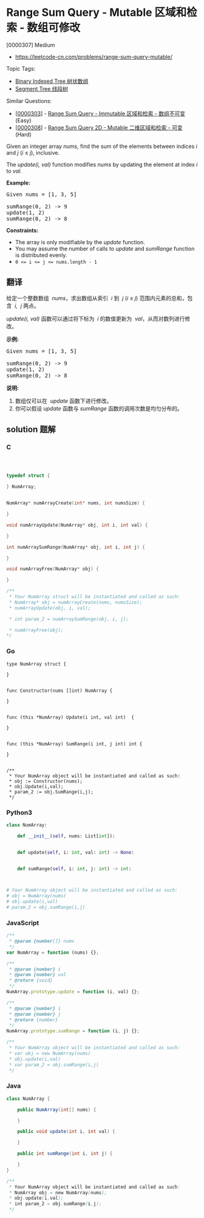 # Range Sum Query - Mutable 区域和检索 - 数组可修改

[0000307] Medium

- https://leetcode-cn.com/problems/range-sum-query-mutable/

Topic Tags:

- [Binary Indexed Tree 树状数组](https://leetcode-cn.com/tag/binary-indexed-tree/)
- [Segment Tree 线段树](https://leetcode-cn.com/tag/segment-tree/)

Similar Questions:

- [[0000303](https://leetcode-cn.com/problems/range-sum-query-immutable/)] - [Range Sum Query - Immutable 区域和检索 - 数组不可变](./0000303.range-sum-query-immutable.md) (Easy)
- [[0000308](https://leetcode-cn.com/problems/range-sum-query-2d-mutable/)] - [Range Sum Query 2D - Mutable 二维区域和检索 - 可变](./0000308.range-sum-query-2d-mutable.md) (Hard)

Given an integer array _nums_, find the sum of the elements between indices _i_ and _j_ (_i_ ≤ _j_), inclusive.

The _update(i, val)_ function modifies _nums_ by updating the element at index _i_ to _val_.

**Example:**

<pre>Given nums = [1, 3, 5]

sumRange(0, 2) -&gt; 9
update(1, 2)
sumRange(0, 2) -&gt; 8
</pre>

**Constraints:**

- The array is only modifiable by the _update_ function.
- You may assume the number of calls to _update_ and _sumRange_ function is distributed evenly.
- `0 <= i <= j <= nums.length - 1`

## 翻译

给定一个整数数组  *nums*，求出数组从索引  *i* 到  *j* (*i* ≤ *j*) 范围内元素的总和，包含  *i,  j* 两点。

_update(i, val)_ 函数可以通过将下标为  *i* 的数值更新为  *val*，从而对数列进行修改。

**示例:**

<pre>Given nums = [1, 3, 5]

sumRange(0, 2) -&gt; 9
update(1, 2)
sumRange(0, 2) -&gt; 8
</pre>

**说明:**

1.  数组仅可以在  *update* 函数下进行修改。
2.  你可以假设 _update_ 函数与 _sumRange_ 函数的调用次数是均匀分布的。

## solution 题解

### C

```c



typedef struct {

} NumArray;


NumArray* numArrayCreate(int* nums, int numsSize) {

}

void numArrayUpdate(NumArray* obj, int i, int val) {

}

int numArraySumRange(NumArray* obj, int i, int j) {

}

void numArrayFree(NumArray* obj) {

}

/**
 * Your NumArray struct will be instantiated and called as such:
 * NumArray* obj = numArrayCreate(nums, numsSize);
 * numArrayUpdate(obj, i, val);

 * int param_2 = numArraySumRange(obj, i, j);

 * numArrayFree(obj);
*/
```

### Go

```golang
type NumArray struct {

}


func Constructor(nums []int) NumArray {

}


func (this *NumArray) Update(i int, val int)  {

}


func (this *NumArray) SumRange(i int, j int) int {

}


/**
 * Your NumArray object will be instantiated and called as such:
 * obj := Constructor(nums);
 * obj.Update(i,val);
 * param_2 := obj.SumRange(i,j);
 */
```

### Python3

```python
class NumArray:

    def __init__(self, nums: List[int]):


    def update(self, i: int, val: int) -> None:


    def sumRange(self, i: int, j: int) -> int:



# Your NumArray object will be instantiated and called as such:
# obj = NumArray(nums)
# obj.update(i,val)
# param_2 = obj.sumRange(i,j)
```

### JavaScript

```javascript
/**
 * @param {number[]} nums
 */
var NumArray = function (nums) {};

/**
 * @param {number} i
 * @param {number} val
 * @return {void}
 */
NumArray.prototype.update = function (i, val) {};

/**
 * @param {number} i
 * @param {number} j
 * @return {number}
 */
NumArray.prototype.sumRange = function (i, j) {};

/**
 * Your NumArray object will be instantiated and called as such:
 * var obj = new NumArray(nums)
 * obj.update(i,val)
 * var param_2 = obj.sumRange(i,j)
 */
```

### Java

```java
class NumArray {

    public NumArray(int[] nums) {

    }

    public void update(int i, int val) {

    }

    public int sumRange(int i, int j) {

    }
}

/**
 * Your NumArray object will be instantiated and called as such:
 * NumArray obj = new NumArray(nums);
 * obj.update(i,val);
 * int param_2 = obj.sumRange(i,j);
 */
```

